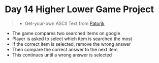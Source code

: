 # Day 14 Higher Lower Game Project
> - Get-your-own ASCII Text from [Patorjk](http://patorjk.com/software/taag/#p=display&f=Graffiti&t=Type%20Something%20)
- The game compares two searched items on google
- Player is asked to select which item is searched the most
- If the correct item is selected, remove the wrong answer
- Then compare the correct answer to the next item
- This continues until a wrong answer is selected